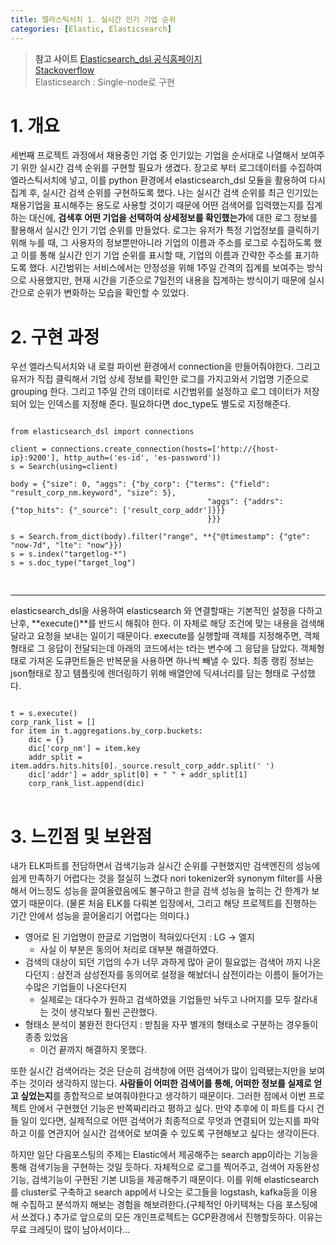 ```yaml
---
title: 엘라스틱서치 1. 실시간 인기 기업 순위
categories: [Elastic, Elasticsearch]
---
```

> **참고 사이트**
> [Elasticsearch_dsl 공식홈페이지](https://elasticsearch-dsl.readthedocs.io/en/latest/search_dsl.html#hits)    \
> [Stackoverflow](https://stackoverflow.com/questions/29380198/aggregate-a-field-in-elasticsearch-dsl-using-python)    \
> Elasticsearch : Single-node로 구현

# 1. 개요
세번째 프로젝트 과정에서 채용중인 기업 중 인기있는 기업을 순서대로 나열해서 보여주기 위한 실시간 검색 순위를 구현할 필요가 생겼다.
장고로 부터 로그데이터를 수집하여 엘라스틱서치에 넣고, 이를 python 환경에서 elasticsearch_dsl 모듈을 활용하여 다시 집계 후, 실시간 검색 순위를 구현하도록 했다.
나는 실시간 검색 순위를 최근 인기있는 채용기업을 표시해주는 용도로 사용할 것이기 때문에 어떤 검색어를 입력했는지를 집계하는 대신에,
**검색후 어떤 기업을 선택하여 상세정보를 확인했는가**에 대한 로그 정보를 활용해서 실시간 인기 기업 순위를 만들었다.
로그는 유저가 특정 기업정보를 클릭하기위해 누를 때, 그 사용자의 정보뿐만아니라 기업의 이름과 주소를 로그로 수집하도록 했고 이를 통해 실시간 인기 기업 순위를 표시할 때, 기업의 이름과 간략한 주소를 표기하도록 했다.
시간범위는 서비스에서는 안정성을 위해 1주일 간격의 집계를 보여주는 방식으로 사용했지만, 현재 시간을 기준으로 7일전의 내용을 집계하는 방식이기 때문에
실시간으로 순위가 변화하는 모습을 확인할 수 있었다.

# 2. 구현 과정
우선 엘라스틱서치와 내 로컬 파이썬 환경에서 connection을 만들어줘야한다.
그리고 유저가 직접 클릭해서 기업 상세 정보를 확인한 로그를 가지고와서 기업명 기준으로 grouping 한다.
그리고 1주일 간의 데이터로 시간범위를 설정하고 로그 데이터가 저장되어 있는 인덱스를 지정해 준다.
필요하다면 doc_type도 별도로 지정해준다.
<pre>
<code>
from elasticsearch_dsl import connections

client = connections.create_connection(hosts=['http://{host-ip}:9200'], http_auth=('es-id', 'es-password'))
s = Search(using=client)

body = {"size": 0, "aggs": {"by_corp": {"terms": {"field": "result_corp_nm.keyword", "size": 5},
                                            "aggs": {"addrs": {"top_hits": {"_source": ['result_corp_addr']}}}
                                            }}}

s = Search.from_dict(body).filter("range", **{"@timestamp": {"gte": "now-7d", "lte": "now"}})
s = s.index("targetlog-*")
s = s.doc_type("target_log")

</code>
</pre>

---------------------------------------
elasticsearch_dsl을 사용하여 elasticsearch 와 연결할때는 기본적인 설정을 다하고 난후, **execute()**를 반드시 해줘야 한다.
이 자체로 해당 조건에 맞는 내용을 검색해달라고 요청을 보내는 일이기 때문이다.
execute를 실행할때 객체를 지정해주면, 객체형태로 그 응답이 전달되는데 아래의 코드에서는 t라는 변수에 그 응답을 담았다.
객체형태로 가져온 도큐먼트들은 반복문을 사용하면 하나씩 빼낼 수 있다.
최종 랭킹 정보는 json형태로 장고 템플릿에 렌더링하기 위해 배열안에 딕셔너리를 담는 형태로 구성했다.

<pre>
<code>
t = s.execute()
corp_rank_list = []
for item in t.aggregations.by_corp.buckets:
    dic = {}
    dic['corp_nm'] = item.key
    addr_split = item.addrs.hits.hits[0]._source.result_corp_addr.split(' ')
    dic['addr'] = addr_split[0] + " " + addr_split[1]
    corp_rank_list.append(dic)
</code>
</pre>

# 3. 느낀점 및 보완점
내가 ELK파트를 전담하면서 검색기능과 실시간 순위를 구현했지만 검색엔진의 성능에 쉽게 만족하기 어렵다는 것을 절실히 느겼다
nori tokenizer와 synonym filter를 사용해서 어느정도 성능을 끌여올렸음에도 불구하고 한글 검색 성능을 높히는 건 한계가 보였기 때문이다.
(물론 처음 ELK를 다뤄본 입장에서, 그리고 해당 프로젝트를 진행하는 기간 안에서 성능을 끌어올리기 어렵다는 의미다.)
- 영어로 된 기업명이 한글로 기업명이 적혀있다던지 : LG -> 엘지
  -  사실 이 부분은 동의어 처리로 대부분 해결하였다.
- 검색의 대상이 되던 기업의 수가 너무 과하게 많아 굳이 필요없는 검색어 까지 나온다던지 : 삼전과 삼성전자를 동의어로 설정을 해놨더니
삼전이라는 이름이 들어가는 수많은 기업들이 나온다던지
  - 실제로는 대다수가 원하고 검색하였을 기업들만 놔두고 나머지를 모두 잘라내는 것이 생각보다 훨씬 곤란했다.
- 형태소 분석이 불완전 한다던지 : 받침을 자꾸 별개의 형태소로 구분하는 경우들이 종종 있었음
  - 이건 끝까지 해결하지 못했다.

또한 실시간 검색어라는 것은 단순히 검색창에 어떤 검색어가 많이 입력됐는지만을 보여주는 것이라 생각하지 않는다.
**사람들이 어떠한 검색어를 통해, 어떠한 정보를 실제로 얻고 싶었는지**를 종합적으로 보여줘야한다고 생각하기 때문이다.
그러한 점에서 이번 프로젝트 안에서 구현했던 기능은 반쪽짜리라고 평하고 싶다.
만약 추후에 이 파트를 다시 건들 일이 있다면, 실제적으로 어떤 검색어가 최종적으로 무엇과 연결되어 있는지를 파악하고
이를 연관지어 실시간 검색어로 보여줄 수 있도록 구현해보고 싶다는 생각이든다.

하지만 일단 다음포스팅의 주제는 Elastic에서 제공해주는 search app이라는 기능을 통해 검색기능을 구현하는 것일 듯하다.
자체적으로 로그를 찍어주고, 검색어 자동완성 기능, 검색기능이 구현된 기본 UI등을 제공해주기 때문이다.
이를 위해 elasticsearch를 cluster로 구축하고 search app에서 나오는 로그들을 logstash, kafka등을 이용해 수집하고 분석까지 해보는 경험을 해보려한다.(구체적인 아키텍쳐는 다음 포스팅에서 쓰겠다.)
추가로 앞으로의 모든 개인프로젝트는 GCP환경에서 진행할듯하다. 이유는 무료 크레딧이 많이 남아서이다...




